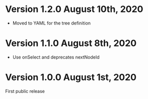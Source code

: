 # Version 1.2.0 August 10th, 2020

- Moved to YAML for the tree definition

# Version 1.1.0 August 8th, 2020

- Use onSelect and deprecates nextNodeId

# Version 1.0.0 August 1st, 2020

First public release
